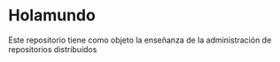 # Holamundo
Este repositorio tiene como objeto la enseñanza de la administración de repositorios distribuídos
